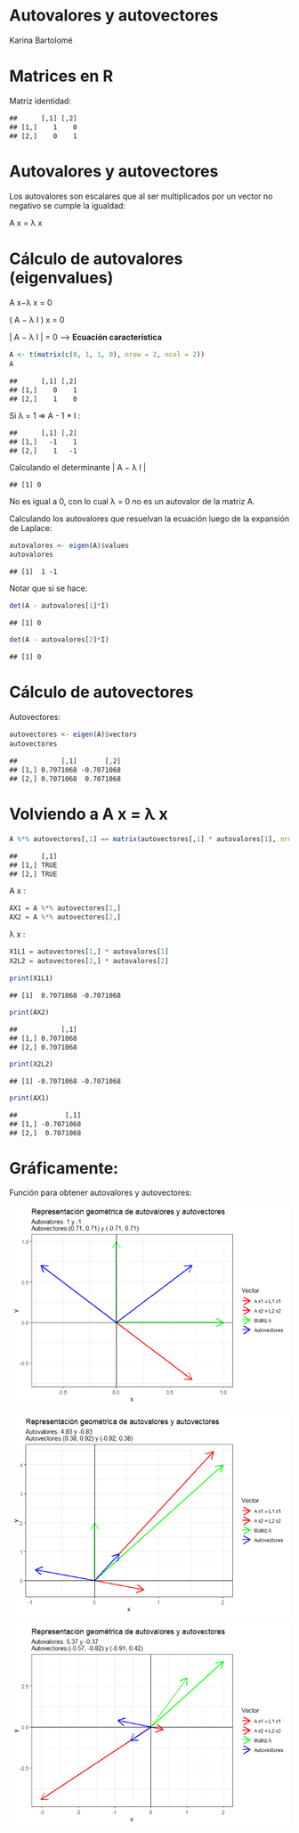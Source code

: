Autovalores y autovectores
================
Karina Bartolomé

# Matrices en R

Matriz identidad:

    ##      [,1] [,2]
    ## [1,]    1    0
    ## [2,]    0    1

# Autovalores y autovectores

Los autovalores son escalares que al ser multiplicados por un vector no
negativo se cumple la igualdad:

A x = λ x

# Cálculo de autovalores (eigenvalues)

A x−λ x = 0

( A − λ I ) x = 0

\| A − λ I \| = 0 –\> **Ecuación característica**

``` r
A <- t(matrix(c(0, 1, 1, 0), nrow = 2, ncol = 2))
A
```

    ##      [,1] [,2]
    ## [1,]    0    1
    ## [2,]    1    0

Si λ = 1 =\> A - 1 \* I :

    ##      [,1] [,2]
    ## [1,]   -1    1
    ## [2,]    1   -1

Calculando el determinante \| A − λ I \|

    ## [1] 0

No es igual a 0, con lo cual λ = 0 no es un autovalor de la matriz A.

Calculando los autovalores que resuelvan la ecuación luego de la
expansión de Laplace:

``` r
autovalores <- eigen(A)$values
autovalores
```

    ## [1]  1 -1

Notar que si se hace:

``` r
det(A - autovalores[1]*I)
```

    ## [1] 0

``` r
det(A - autovalores[2]*I)
```

    ## [1] 0

# Cálculo de autovectores

Autovectores:

``` r
autovectores <- eigen(A)$vectors
autovectores
```

    ##           [,1]       [,2]
    ## [1,] 0.7071068 -0.7071068
    ## [2,] 0.7071068  0.7071068

# Volviendo a A x = λ x

``` r
A %*% autovectores[,1] == matrix(autovectores[,1] * autovalores[1], nrow=2)
```

    ##      [,1]
    ## [1,] TRUE
    ## [2,] TRUE

A x :

``` r
AX1 = A %*% autovectores[1,]
AX2 = A %*% autovectores[2,]
```

λ x :

``` r
X1L1 = autovectores[1,] * autovalores[1]
X2L2 = autovectores[2,] * autovalores[2]
```

``` r
print(X1L1)
```

    ## [1]  0.7071068 -0.7071068

``` r
print(AX2)
```

    ##           [,1]
    ## [1,] 0.7071068
    ## [2,] 0.7071068

``` r
print(X2L2)
```

    ## [1] -0.7071068 -0.7071068

``` r
print(AX1)
```

    ##            [,1]
    ## [1,] -0.7071068
    ## [2,]  0.7071068

# Gráficamente:

Función para obtener autovalores y autovectores:

![](01_autovalores_autovectores_files/figure-gfm/unnamed-chunk-15-1.png)<!-- -->

![](01_autovalores_autovectores_files/figure-gfm/unnamed-chunk-16-1.png)<!-- -->

![](01_autovalores_autovectores_files/figure-gfm/unnamed-chunk-17-1.png)<!-- -->
